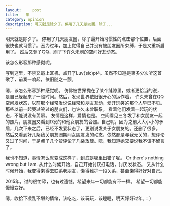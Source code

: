 ```yaml
---
layout:     post
title:   年
category: opinion
description: 明天就是除夕了。停用了几天朋友圈，除了...
---
```

明天就是除夕了。
停用了几天朋友圈，除了最开始习惯性的点击那个位置，后面很快也就习惯了。因为过年，加上觉得自己并没有被朋友圈所束缚，于是又重新启用了。
然后又登了QQ，刷了下许久未刷的空间好友动态。


该怎么形容那种感觉呢。


写到这里，不禁又戴上耳机，点开了Luv(sic)pt4。虽然不知道是第多少次听这首歌了，前奏一响起，依旧随之一颤。


嗯，该怎么形容那种感觉呢。
仿佛被世界抛在了某个缝隙里，或者更恰当的说，是自己躲起来了一段时间。然后，发现世界依旧很开心的运作着。
许久未曾在QQ空间发状态，以前那个经常发说说经常和朋友互动，爱开玩笑的那个人早已不见。那些以前一起哭过笑过的朋友们，也许久未曾联系。
看着他们发着一起玩的状态，不能说没有羡慕。
友情是这样，爱情也是。
空间看见三冬发了和女朋友一起的照片，朋友圈又看到D发的和他女朋友的合照。自己呢，因为之前大大小小的矛盾，几次下来之后，已经不发爱状态了，更别说发关于女朋友的。还删了很多。
然后又看到好几条我关朋友圈期间女朋友发的动态，依然都是与我无关的，想评论又过了时间，于是点了几个赞评论了几朵玫瑰。嗯，我知道她又要说我不该不留言了。
 
 
我也不知道，事情怎么就变成这样了，到底是哪里出错了呢。
Or there's nothing wrong but I am.
从什么时候开始，自己开始讨厌打电话，讨厌发状态。
又从什么时候开始，我变得懒得去联系老朋友，懒得维护一段关系，甚至懒得好好对自己。


2015年，过的很忙碌，也有过遗憾。希望来年一切都能有不一样。
希望一切都能慢慢变好。


嗯，收拾下凌乱不堪的情绪，该吃吃，该玩玩，该睡睡，明天好好过年。：）
